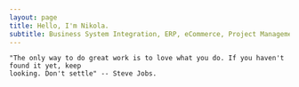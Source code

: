 ```yaml
---
layout: page
title: Hello, I'm Nikola.
subtitle: Business System Integration, ERP, eCommerce, Project Management.
---
```

    "The only way to do great work is to love what you do. If you haven't found it yet, keep
    looking. Don't settle" -- Steve Jobs.
